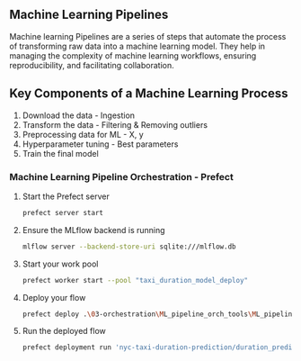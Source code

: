 ## Machine Learning Pipelines
Machine learning Pipelines are a series of steps that automate the process of transforming raw data into a machine learning model. They help in managing the complexity of machine learning workflows, ensuring reproducibility, and facilitating collaboration.

## Key Components of a Machine Learning Process
1. Download the data - Ingestion
2. Transform the data - Filtering & Removing outliers
3. Preprocessing data for ML - X, y
4. Hyperparameter tuning - Best parameters
5. Train the final model 

### Machine Learning Pipeline Orchestration - Prefect

1. Start the Prefect server
   ```bash
   prefect server start
   ```

2. Ensure the MLflow backend is running
   ```bash
   mlflow server --backend-store-uri sqlite:///mlflow.db
   ```

3. Start your work pool
   ```bash
   prefect worker start --pool "taxi_duration_model_deploy"
   ```

4. Deploy your flow
   ```bash
   prefect deploy .\03-orchestration\ML_pipeline_orch_tools\ML_pipeline_prefect.py:main -n duration_prediction_model -p taxi_duration_model_deploy
   ```

5. Run the deployed flow
   ```bash
   prefect deployment run 'nyc-taxi-duration-prediction/duration_prediction_model' --param year=2021 --param month=1
   ```

